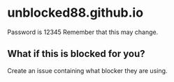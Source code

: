 # unblocked88.github.io
Password is 12345
Remember that this may change.
## What if this is blocked for you?

Create an issue containing what blocker they are using.

